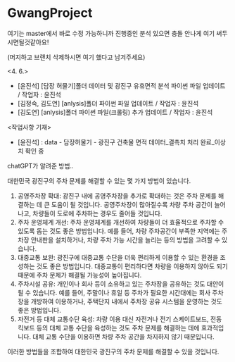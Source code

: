# GwangProject
여기는 master에서 바로 수정 가능하니까 진행중인 분석 있으면 충돌 안나게 여기 써두시면될것같아요!

(머지하고 브랜치 삭제하시면 여기 했다고 남겨주세요)

<4. 6.>
- [윤진석] [담장 허물기]폴더 데이터 및 광진구 유휴면적 분석 파이썬 파일 업데이트 / 작업자 : 윤진석
- [김정숙, 김도연] [anlysis]폴더 파이썬 파일 업데이트 / 작업자 : 윤진석
- [김도연] [anlysis]폴더 파이썬 파일(크롤링) 추가 업데이트 / 작업자 : 윤진석

<작업사항 기재>
- [윤진석] : data - 담장허물기 - 광진구 건축물 면적 데이터_결측치 처리 완료_이상치 확인 중


chatGPT가 알려준 방법..

대한민국 광진구의 주차 문제를 해결할 수 있는 몇 가지 방법이 있습니다.

1. 공영주차장 확대: 광진구 내에 공영주차장을 추가로 확대하는 것은 주차 문제를 해결하는 데 큰 도움이 될 것입니다. 공영주차장이 많아질수록 차량 주차 공간이 늘어나고, 차량들이 도로에 주차하는 경우도 줄어들 것입니다.
2. 주차 운영체계 개선: 주차 운영체계를 개선하여 차량들이 더 효율적으로 주차할 수 있도록 돕는 것도 좋은 방법입니다. 예를 들어, 차량 주차공간이 부족한 지역에는 주차장 안내판을 설치하거나, 차량 주차 가능 시간을 늘리는 등의 방법을 고려할 수 있습니다.
3. 대중교통 보완: 광진구에 대중교통 수단을 더욱 편리하게 이용할 수 있는 환경을 조성하는 것도 좋은 방법입니다. 대중교통이 편리하다면 차량을 이용하지 않아도 되기 때문에 주차 문제가 해결될 가능성이 높아집니다.
4. 주차시설 공유: 개인이나 회사 등이 소유하고 있는 주차장을 공유하는 것도 대안이 될 수 있습니다. 예를 들어, 주말이나 휴일 등 주차가 필요한 시간대에는 회사 주차장을 개방하여 이용하거나, 주택단지 내에서 주차장 공유 시스템을 운영하는 것도 좋은 방법입니다.
5. 자전거 등 대체 교통수단 육성: 차량 이용 대신 자전거나 전기 스케이트보드, 전동 킥보드 등의 대체 교통 수단을 육성하는 것도 주차 문제를 해결하는 데에 효과적입니다. 대체 교통 수단을 이용하면 차량 주차 공간을 차지하지 않기 때문입니다.

이러한 방법들을 조합하여 대한민국 광진구의 주차 문제를 해결할 수 있을 것입니다.
